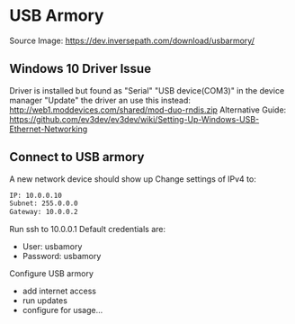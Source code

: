 # USB Armory

Source Image: <https://dev.inversepath.com/download/usbarmory/>

## Windows 10 Driver Issue

Driver is installed but found as "Serial" "USB device(COM3)" in the device manager
"Update" the driver an use this instead: <http://web1.moddevices.com/shared/mod-duo-rndis.zip>
Alternative Guide: <https://github.com/ev3dev/ev3dev/wiki/Setting-Up-Windows-USB-Ethernet-Networking>

## Connect to USB armory

A new network device should show up
Change settings of IPv4 to:

 ```sh
IP: 10.0.0.10
Subnet: 255.0.0.0
Gateway: 10.0.0.2
```

Run ssh to 10.0.0.1
Default credentials are:

- User: usbamory
- Password: usbamory

Configure USB armory

- add internet access
- run updates
- configure for usage...
